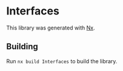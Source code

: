 # Interfaces

This library was generated with [Nx](https://nx.dev).

## Building

Run `nx build Interfaces` to build the library.

